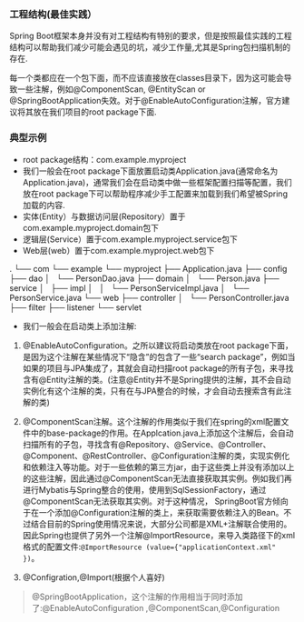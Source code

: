 ### 工程结构(最佳实践）

Spring Boot框架本身并没有对工程结构有特别的要求，但是按照最佳实践的工程结构可以帮助我们减少可能会遇见的坑，减少工作量,尤其是Spring包扫描机制的存在.

每一个类都应在一个包下面，而不应该直接放在classes目录下，因为这可能会导致一些注解，例如@ComponentScan, @EntityScan or @SpringBootApplication失效。对于@EnableAutoConfiguration注解，官方建议将其放在我们项目的root package下面.

### 典型示例

* root package结构：com.example.myproject
* 我们一般会在root package下面放置启动类Application.java(通常命名为Application.java)，通常我们会在启动类中做一些框架配置扫描等配置，我们放在root package下可以帮助程序减少手工配置来加载到我们希望被Spring加载的内容.
* 实体(Entity）与数据访问层(Repository）置于com.example.myproject.domain包下
* 逻辑层(Service）置于com.example.myproject.service包下
* Web层(web）置于com.example.myproject.web包下

.
└── com
    └── example
        └── myproject
            ├── Application.java
            ├── config
            ├── dao
            │   └── PersonDao.java
            ├── domain
            │   └── Person.java
            ├── service
            │   ├── impl
            │   │   └── PersonServiceImpl.java
            │   └── PersonService.java
            └── web
                ├── controller
                │   └── PersonController.java
                ├── filter
                ├── listener
                └── servlet

* 我们一般会在启动类上添加注解:

1. @EnableAutoConfiguration。之所以建议将启动类放在root package下面，是因为这个注解在某些情况下“隐含”的包含了一些“search package”，例如当如果的项目与JPA集成了，其就会自动扫描root package的所有子包，来寻找含有@Entity注解的类。(注意@Entity并不是Spring提供的注解，其不会自动实例化有这个注解的类，只有在与JPA整合的时候，才会自动去搜索含有此注解的类)

2. @ComponentScan注解。这个注解的作用类似于我们在spring的xml配置文件中的base-package的作用。在Applcation.java上添加这个注解后，会自动扫描所有的子包，寻找含有@Repository、@Service、@Controller、@Component、@RestController、@Configuration注解的类，实现实例化和依赖注入等功能。对于一些依赖的第三方jar，由于这些类上并没有添加以上的这些注解，因此通过@ComponentScan无法直接获取其实例。例如我们再进行Mybatis与Spring整合的使用，使用到SqlSessionFactory，通过@ComponentScan无法获取其实例。对于这种情况， SpringBoot官方倾向于在一个添加@Configuration注解的类上，来获取需要依赖注入的Bean。不过结合目前的Spring使用情况来说，大部分公司都是XML+注解联合使用的。因此Spring也提供了另外一个注解@ImportResource，来导入类路径下的xml格式的配置文件:`@ImportResource (value={"applicationContext.xml" })`。

3. @Configration,@Import(根据个人喜好)

>@SpringBootApplication，这个注解的作用相当于同时添加了:@EnableAutoConfiguration
,@ComponentScan,@Configuration